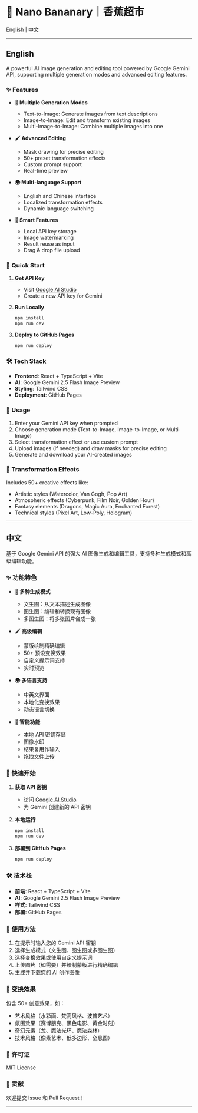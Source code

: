 # 🍌 Nano Bananary｜香蕉超市

[English](#english) | [中文](#中文)

---

## English

A powerful AI image generation and editing tool powered by Google Gemini API, supporting multiple generation modes and advanced editing features.

### ✨ Features

- **🎨 Multiple Generation Modes**
  - Text-to-Image: Generate images from text descriptions
  - Image-to-Image: Edit and transform existing images
  - Multi-Image-to-Image: Combine multiple images into one

- **🖌️ Advanced Editing**
  - Mask drawing for precise editing
  - 50+ preset transformation effects
  - Custom prompt support
  - Real-time preview

- **🌍 Multi-language Support**
  - English and Chinese interface
  - Localized transformation effects
  - Dynamic language switching

- **💾 Smart Features**
  - Local API key storage
  - Image watermarking
  - Result reuse as input
  - Drag & drop file upload

### 🚀 Quick Start

1. **Get API Key**
   - Visit [Google AI Studio](https://ai.google.dev/)
   - Create a new API key for Gemini

2. **Run Locally**
   ```bash
   npm install
   npm run dev
   ```

3. **Deploy to GitHub Pages**
   ```bash
   npm run deploy
   ```

### 🛠️ Tech Stack

- **Frontend**: React + TypeScript + Vite
- **AI**: Google Gemini 2.5 Flash Image Preview
- **Styling**: Tailwind CSS
- **Deployment**: GitHub Pages

### 📝 Usage

1. Enter your Gemini API key when prompted
2. Choose generation mode (Text-to-Image, Image-to-Image, or Multi-Image)
3. Select transformation effect or use custom prompt
4. Upload images (if needed) and draw masks for precise editing
5. Generate and download your AI-created images

### 🎯 Transformation Effects

Includes 50+ creative effects like:
- Artistic styles (Watercolor, Van Gogh, Pop Art)
- Atmospheric effects (Cyberpunk, Film Noir, Golden Hour)
- Fantasy elements (Dragons, Magic Aura, Enchanted Forest)
- Technical styles (Pixel Art, Low-Poly, Hologram)

---

## 中文

基于 Google Gemini API 的强大 AI 图像生成和编辑工具，支持多种生成模式和高级编辑功能。

### ✨ 功能特色

- **🎨 多种生成模式**
  - 文生图：从文本描述生成图像
  - 图生图：编辑和转换现有图像
  - 多图生图：将多张图片合成一张

- **🖌️ 高级编辑**
  - 蒙版绘制精确编辑
  - 50+ 预设变换效果
  - 自定义提示词支持
  - 实时预览

- **🌍 多语言支持**
  - 中英文界面
  - 本地化变换效果
  - 动态语言切换

- **💾 智能功能**
  - 本地 API 密钥存储
  - 图像水印
  - 结果复用作输入
  - 拖拽文件上传

### 🚀 快速开始

1. **获取 API 密钥**
   - 访问 [Google AI Studio](https://ai.google.dev/)
   - 为 Gemini 创建新的 API 密钥

2. **本地运行**
   ```bash
   npm install
   npm run dev
   ```

3. **部署到 GitHub Pages**
   ```bash
   npm run deploy
   ```

### 🛠️ 技术栈

- **前端**: React + TypeScript + Vite
- **AI**: Google Gemini 2.5 Flash Image Preview
- **样式**: Tailwind CSS
- **部署**: GitHub Pages

### 📝 使用方法

1. 在提示时输入您的 Gemini API 密钥
2. 选择生成模式（文生图、图生图或多图生图）
3. 选择变换效果或使用自定义提示词
4. 上传图片（如需要）并绘制蒙版进行精确编辑
5. 生成并下载您的 AI 创作图像

### 🎯 变换效果

包含 50+ 创意效果，如：
- 艺术风格（水彩画、梵高风格、波普艺术）
- 氛围效果（赛博朋克、黑色电影、黄金时刻）
- 奇幻元素（龙、魔法光环、魔法森林）
- 技术风格（像素艺术、低多边形、全息图）

### 📄 许可证

MIT License

### 🤝 贡献

欢迎提交 Issue 和 Pull Request！

---
